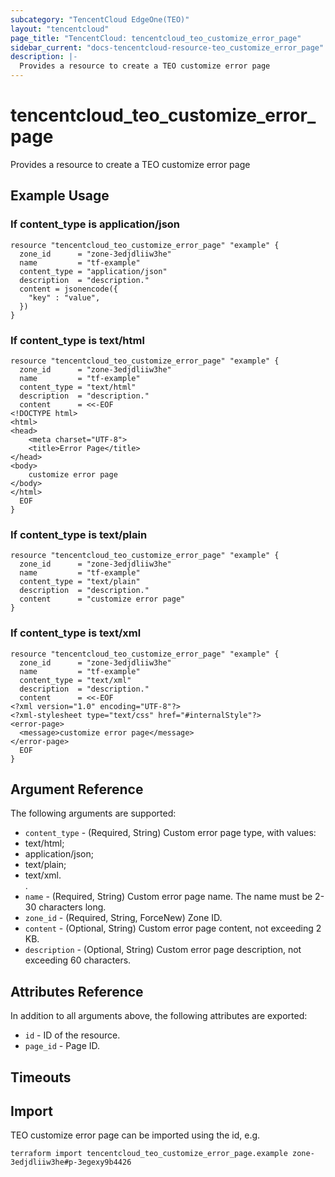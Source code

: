 ```yaml
---
subcategory: "TencentCloud EdgeOne(TEO)"
layout: "tencentcloud"
page_title: "TencentCloud: tencentcloud_teo_customize_error_page"
sidebar_current: "docs-tencentcloud-resource-teo_customize_error_page"
description: |-
  Provides a resource to create a TEO customize error page
---
```


# tencentcloud_teo_customize_error_page

Provides a resource to create a TEO customize error page

## Example Usage

### If content_type is application/json

```hcl
resource "tencentcloud_teo_customize_error_page" "example" {
  zone_id      = "zone-3edjdliiw3he"
  name         = "tf-example"
  content_type = "application/json"
  description  = "description."
  content = jsonencode({
    "key" : "value",
  })
}
```

### If content_type is text/html

```hcl
resource "tencentcloud_teo_customize_error_page" "example" {
  zone_id      = "zone-3edjdliiw3he"
  name         = "tf-example"
  content_type = "text/html"
  description  = "description."
  content      = <<-EOF
<!DOCTYPE html>
<html>
<head>
    <meta charset="UTF-8">
    <title>Error Page</title>
</head>
<body>
    customize error page
</body>
</html>
  EOF
}
```

### If content_type is text/plain

```hcl
resource "tencentcloud_teo_customize_error_page" "example" {
  zone_id      = "zone-3edjdliiw3he"
  name         = "tf-example"
  content_type = "text/plain"
  description  = "description."
  content      = "customize error page"
}
```

### If content_type is text/xml

```hcl
resource "tencentcloud_teo_customize_error_page" "example" {
  zone_id      = "zone-3edjdliiw3he"
  name         = "tf-example"
  content_type = "text/xml"
  description  = "description."
  content      = <<-EOF
<?xml version="1.0" encoding="UTF-8"?>
<?xml-stylesheet type="text/css" href="#internalStyle"?>
<error-page>
  <message>customize error page</message>
</error-page>
  EOF
}
```

## Argument Reference

The following arguments are supported:

* `content_type` - (Required, String) Custom error page type, with values:<li>text/html; </li><li>application/json;</li><li>text/plain;</li><li>text/xml.</li>.
* `name` - (Required, String) Custom error page name. The name must be 2-30 characters long.
* `zone_id` - (Required, String, ForceNew) Zone ID.
* `content` - (Optional, String) Custom error page content, not exceeding 2 KB.
* `description` - (Optional, String) Custom error page description, not exceeding 60 characters.

## Attributes Reference

In addition to all arguments above, the following attributes are exported:

* `id` - ID of the resource.
* `page_id` - Page ID.


## Timeouts

<no value>


## Import

TEO customize error page can be imported using the id, e.g.

```
terraform import tencentcloud_teo_customize_error_page.example zone-3edjdliiw3he#p-3egexy9b4426
```

